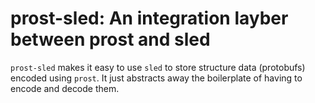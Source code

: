 # prost-sled: An integration layber between prost and sled

`prost-sled` makes it easy to use `sled` to store structure data (protobufs)
encoded using `prost`. It just abstracts away the boilerplate of having to
encode and decode them.